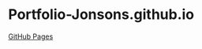 # Portfolio-Jonsons.github.io
[GitHub Pages](https://ciceromngr.github.io/Portfolio-Jonsons.github.io/)
